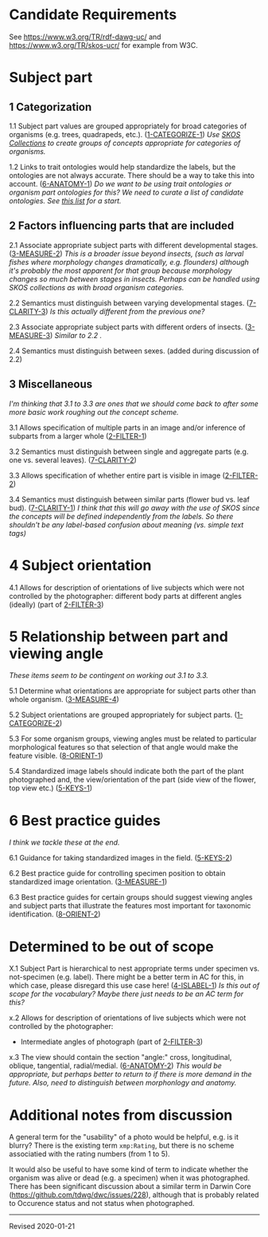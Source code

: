 # Candidate Requirements

See <https://www.w3.org/TR/rdf-dawg-uc/> and <https://www.w3.org/TR/skos-ucr/> for example from W3C.

# Subject part

## 1 Categorization

1.1 Subject part values are grouped appropriately for broad categories of organisms (e.g. trees, quadrapeds, etc.). ([1-CATEGORIZE-1](https://github.com/tdwg/ac/blob/master/views/submitted-use-cases.md#1-categorize)) *Use [SKOS Collections](https://www.w3.org/TR/skos-primer/#seccollections) to create groups of concepts appropriate for categories of organisms.*

1.2 Links to trait ontologies would help standardize the labels, but the ontologies are not always accurate. There should be a way to take this into account. ([6-ANATOMY-1](https://github.com/tdwg/ac/blob/master/views/submitted-use-cases.md#6-anatomy)) *Do we want to be using trait ontologies or organism part ontologies for this? We need to curate a list of candidate ontologies. See [this list](https://github.com/tdwg/ac/blob/master/views/background.md#relevant-obo-foundry-ontologies) for a start.*

## 2 Factors influencing parts that are included

2.1 Associate appropriate subject parts with different developmental stages. ([3-MEASURE-2](https://github.com/tdwg/ac/blob/master/views/submitted-use-cases.md#3-measure)) *This is a broader issue beyond insects, (such as larval fishes where morphology changes dramatically, e.g. flounders) although it's probably the most apparent for that group because morphology changes so much between stages in insects.  Perhaps can be handled using SKOS collections as with broad organism categories.*

2.2 Semantics must distinguish between varying developmental stages. ([7-CLARITY-3](https://github.com/tdwg/ac/blob/master/views/submitted-use-cases.md#7-clarity)) *Is this actually different from the previous one?*

2.3 Associate appropriate subject parts with different orders of insects. ([3-MEASURE-3](https://github.com/tdwg/ac/blob/master/views/submitted-use-cases.md#3-measure)) *Similar to 2.2 .*

2.4 Semantics must distinguish between sexes. (added during discussion of 2.2)

## 3 Miscellaneous

*I'm thinking that 3.1 to 3.3 are ones that we should come back to after some more basic work roughing out the concept scheme.*

3.1 Allows specification of multiple parts in an image and/or inference of subparts from a larger whole ([2-FILTER-1](https://github.com/tdwg/ac/blob/master/views/submitted-use-cases.md#2-filter))

3.2 Semantics must distinguish between single and aggregate parts (e.g. one vs. several leaves). ([7-CLARITY-2](https://github.com/tdwg/ac/blob/master/views/submitted-use-cases.md#7-clarity))

3.3 Allows specification of whether entire part is visible in image ([2-FILTER-2](https://github.com/tdwg/ac/blob/master/views/submitted-use-cases.md#2-filter))

3.4 Semantics must distinguish between similar parts (flower bud vs. leaf bud). ([7-CLARITY-1](https://github.com/tdwg/ac/blob/master/views/submitted-use-cases.md#7-clarity)) *I think that this will go away with the use of SKOS since the concepts will be defined independently from the labels.  So there shouldn't be any label-based confusion about meaning (vs. simple text tags)*

# 4 Subject orientation

4.1 Allows for description of orientations of live subjects which were not controlled by the photographer: different body parts at different angles (ideally) (part of [2-FILTER-3](https://github.com/tdwg/ac/blob/master/views/submitted-use-cases.md#2-filter))

# 5 Relationship between part and viewing angle

*These items seem to be contingent on working out 3.1 to 3.3.*

5.1 Determine what orientations are appropriate for subject parts other than whole organism. ([3-MEASURE-4](https://github.com/tdwg/ac/blob/master/views/submitted-use-cases.md#3-measure))

5.2 Subject orientations are grouped appropriately for subject parts. ([1-CATEGORIZE-2](https://github.com/tdwg/ac/blob/master/views/submitted-use-cases.md#1-categorize))

5.3 For some organism groups, viewing angles must be related to particular morphological features so that selection of that angle would make the feature visible. ([8-ORIENT-1](https://github.com/tdwg/ac/blob/master/views/submitted-use-cases.md#8-orient))

5.4 Standardized image labels should indicate both the part of the plant photographed and, the view/orientation of the part (side view of the flower, top view etc.) ([5-KEYS-1](https://github.com/tdwg/ac/blob/master/views/submitted-use-cases.md#5-keys))

# 6 Best practice guides

*I think we tackle these at the end.*

6.1 Guidance for taking standardized images in the field. ([5-KEYS-2](https://github.com/tdwg/ac/blob/master/views/submitted-use-cases.md#5-keys))

6.2 Best practice guide for controlling specimen position to obtain standardized image orientation. ([3-MEASURE-1](https://github.com/tdwg/ac/blob/master/views/submitted-use-cases.md#3-measure))

6.3 Best practice guides for certain groups should suggest viewing angles and subject parts that illustrate the features most important for taxonomic identification. ([8-ORIENT-2](https://github.com/tdwg/ac/blob/master/views/submitted-use-cases.md#8-orient))

# Determined to be out of scope

X.1 Subject Part is hierarchical to nest appropriate terms under specimen vs. not-specimen (e.g. label). There might be a better term in AC for this, in which case, please disregard this use case here! ([4-ISLABEL-1](https://github.com/tdwg/ac/blob/master/views/submitted-use-cases.md#4-islabel)) *Is this out of scope for the vocabulary? Maybe there just needs to be an AC term for this?*

x.2 Allows for description of orientations of live subjects which were not controlled by the photographer:
- Intermediate angles of photograph (part of [2-FILTER-3](https://github.com/tdwg/ac/blob/master/views/submitted-use-cases.md#2-filter))

x.3 The view should contain the section "angle:" cross, longitudinal, oblique, tangential, radial/medial. ([6-ANATOMY-2](https://github.com/tdwg/ac/blob/master/views/submitted-use-cases.md#6-anatomy)) *This would be appropriate, but perhaps better to return to if there is more demand in the future. Also, need to distinguish between morphonlogy and anatomy.*

# Additional notes from discussion

A general term for the "usability" of a photo would be helpful, e.g. is it blurry?  There is the existing term `xmp:Rating`, but there is no scheme associatied with the rating numbers (from 1 to 5).  

It would also be useful to have some kind of term to indicate whether the organism was alive or dead (e.g. a specimen) when it was photographed.  There has been significant discussion about a similar term in Darwin Core (https://github.com/tdwg/dwc/issues/228), although that is probably related to Occurence status and not status when photographed.

-----
Revised 2020-01-21
